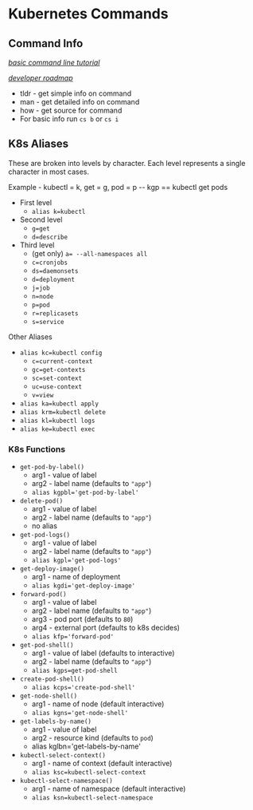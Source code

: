 # Kubernetes Commands

## Command Info

*[basic command line tutorial](https://ubuntu.com/tutorials/command-line-for-beginners#1-overview)*

*[developer roadmap](https://github.com/kamranahmedse/developer-roadmap)*

* tldr - get simple info on command
* man - get detailed info on command
* how - get source for command
* For basic info run `cs b` or `cs i`

## K8s Aliases

These are broken into levels by character. Each level represents a single character in most cases.

Example - kubectl = k, get = g, pod = p -- kgp == kubectl get pods

* First level
  * `alias k=kubectl`
* Second level
  * `g=get`
  * `d=describe`
* Third level
  * (get only) `a= --all-namespaces all`
  * `c=cronjobs`
  * `ds=daemonsets`
  * `d=deployment`
  * `j=job`
  * `n=node`
  * `p=pod`
  * `r=replicasets`
  * `s=service`

Other Aliases

* `alias kc=kubectl config`
  * `c=current-context`
  * `gc=get-contexts`
  * `sc=set-context`
  * `uc=use-context`
  * `v=view`
* `alias ka=kubectl apply`
* `alias krm=kubectl delete`
* `alias kl=kubectl logs`
* `alias ke=kubectl exec`

### K8s Functions

* `get-pod-by-label()`
  * arg1 - value of label
  * arg2 - label name (defaults to `"app"`)
  * `alias kgpbl='get-pod-by-label'`
* `delete-pod()`
  * arg1 - value of label
  * arg2 - label name (defaults to `"app"`)
  * no alias
* `get-pod-logs()`
  * arg1 - value of label
  * arg2 - label name (defaults to `"app"`)
  * `alias kgpl='get-pod-logs'`
* `get-deploy-image()`
  * arg1 - name of deployment
  * `alias kgdi='get-deploy-image'`
* `forward-pod()`
  * arg1 - value of label
  * arg2 - label name (defaults to `"app"`)
  * arg3 - pod port (defaults to `80`)
  * arg4 - external port (defaults to k8s decides)
  * `alias kfp='forward-pod'`
* `get-pod-shell()`
  * arg1 - value of label (defaults to interactive)
  * arg2 - label name (defaults to `"app"`)
  * `alias kgps=get-pod-shell`
* `create-pod-shell()`
  * `alias kcps='create-pod-shell'`
* `get-node-shell()`
  * arg1 - name of node (default interactive)
  * `alias kgns='get-node-shell'`
* `get-labels-by-name()`
  * arg1 - value of label
  * arg2 - resource kind (defaults to `pod`)
  * alias kglbn='get-labels-by-name'
* `kubectl-select-context()`
  * arg1 - name of context (default interactive)
  * `alias ksc=kubectl-select-context`
* `kubectl-select-namespace()`
  * arg1 - name of namespace (default interactive)
  * `alias ksn=kubectl-select-namespace`
